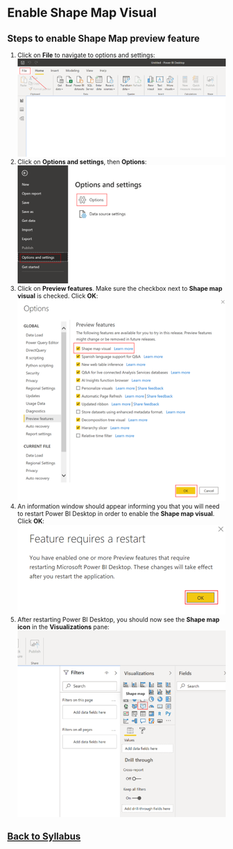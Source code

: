 
# Enable Shape Map Visual

## Steps to enable **Shape Map** preview feature

1. Click on **File** to navigate to options and settings:
![image](media/image100.png?raw=true)
1. Click on **Options and settings**, then **Options**:
![image](media/image101.png?raw=true)
1. Click on **Preview features**.  Make sure the checkbox next to **Shape map visual** is checked.  Click **OK**:
![image](media/image102.png?raw=true)
1. An information window should appear informing you that you will need to restart Power BI Desktop in order to enable the **Shape map visual**.  Click **OK**:
![image](media/image103.png?raw=true)
1. After restarting Power BI Desktop, you should now see the **Shape map icon** in the **Visualizations** pane:
![image](media/image104.png?raw=true)

## [Back to Syllabus](readme.md)
